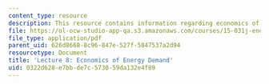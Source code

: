 ```yaml
---
content_type: resource
description: This resource contains information regarding economics of energy demand.
file: https://ol-ocw-studio-app-qa.s3.amazonaws.com/courses/15-031j-energy-decisions-markets-and-policies-spring-2012/0322d628e7bbde7c573059da132e4f89_MIT15_031JS12_lec8.pdf
file_type: application/pdf
parent_uid: 626d8668-8c96-847e-527f-5847537a2d94
resourcetype: Document
title: 'Lecture 8: Economics of Energy Demand'
uid: 0322d628-e7bb-de7c-5730-59da132e4f89
---
```

